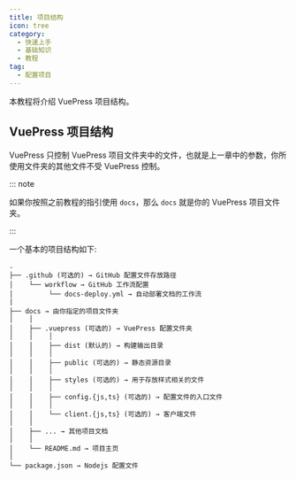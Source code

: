 ```yaml
---
title: 项目结构
icon: tree
category:
  - 快速上手
  - 基础知识
  - 教程
tag:
  - 配置项目
---
```


本教程将介绍 VuePress 项目结构。

<!-- more -->

## VuePress 项目结构

VuePress 只控制 VuePress 项目文件夹中的文件，也就是上一章中的参数，你所使用文件夹的其他文件不受 VuePress 控制。

::: note

如果你按照之前教程的指引使用 `docs`，那么 `docs` 就是你的 VuePress 项目文件夹。

:::

一个基本的项目结构如下:

```
.
├── .github (可选的) → GitHub 配置文件存放路径
│    └── workflow → GitHub 工作流配置
│         └── docs-deploy.yml → 自动部署文档的工作流
|
├── docs → 由你指定的项目文件夹
│    │
│    ├── .vuepress (可选的) → VuePress 配置文件夹
│    │    │
│    │    ├── dist (默认的) → 构建输出目录
│    │    │
│    │    ├── public (可选的) → 静态资源目录
│    │    │
│    │    ├── styles (可选的) → 用于存放样式相关的文件
│    │    │
│    │    ├── config.{js,ts} (可选的) → 配置文件的入口文件
│    │    │
│    │    └── client.{js,ts} (可选的) → 客户端文件
│    │
│    ├── ... → 其他项目文档
│    │
│    └── README.md → 项目主页
│
└── package.json → Nodejs 配置文件
```
